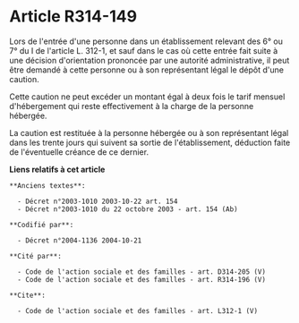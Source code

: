 # Article R314-149

Lors de l'entrée d'une personne dans un établissement relevant des 6° ou 7° du I de l'article L. 312-1, et sauf dans le cas
où cette entrée fait suite à une décision d'orientation prononcée par une autorité administrative, il peut être demandé à
cette personne ou à son représentant légal le dépôt d'une caution. 

Cette caution ne peut excéder un montant égal à deux fois le tarif mensuel d'hébergement qui reste effectivement à la charge
de la personne hébergée. 

La caution est restituée à la personne hébergée ou à son représentant légal dans les trente jours qui suivent sa sortie de
l'établissement, déduction faite de l'éventuelle créance de ce dernier.

**Liens relatifs à cet article**

	**Anciens textes**:

	  - Décret n°2003-1010 2003-10-22 art. 154
	  - Décret n°2003-1010 du 22 octobre 2003 - art. 154 (Ab)

	**Codifié par**:

	  - Décret n°2004-1136 2004-10-21

	**Cité par**:

	  - Code de l'action sociale et des familles - art. D314-205 (V)
	  - Code de l'action sociale et des familles - art. R314-196 (V)

	**Cite**:

	  - Code de l'action sociale et des familles - art. L312-1 (V)
